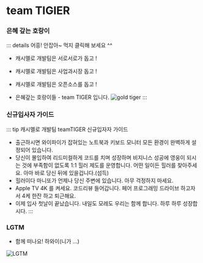 # team TIGIER
### 은혜 갚는 호랑이
::: details 어흥! 안잡아~ 먹지 클릭해 보세요 ^^
- 캐시멜로 개발팀은 서로서로가 돕고 !
- 캐시멜로 개발팀은 사업과시장 돕고 !
- 캐시멜로 개발팀은 오픈소스를 돕고 !

- 은혜갚는 호랑이들 - team TIGER 입니다.
![gold tiger](/images/tiger-cute.svg)
:::

### 신규입사자 가이드
::: tip 캐시멜로 개발팀 teamTIGER 신규입자자 가이드
- 출근하시면 와이파이가 잡혀있는 노트북과 키보드 모니터 모든 환경이 완벽하게 설정되어 있습니다.
- 당신이 몰입하여 리드미컬하게 코드를 치며 성장하며 비지니스 성공에 영웅이 되시는 것에 부족함이 없도록 1:1 힐러 제도를 운영합니다. 어떤 일이든 힐러를 찾아주세요. 아마 바로 당신 뒤에 있을겁니다.(섬득)
- 힐러이다 마니또가 언제나 당신 주변에 있습니다. 아무 걱정하지 마세요.
- Apple TV 4K 를 켜세요. 코드리뷰 들어갑니다. 페어 프로그래밍 드라이브 하고자서 4케 한잔 하고 퇴근해요.
- 이제 입사 첫날이 끝났습니다. 내일도 모레도 우리는 함께 합니다. 하루 하루 성장합시다.
:::

### LGTM
- 함께 떠나요! 하와이(니가 ...)

![LGTM](https://i.lgtm.fun/28py.png)
